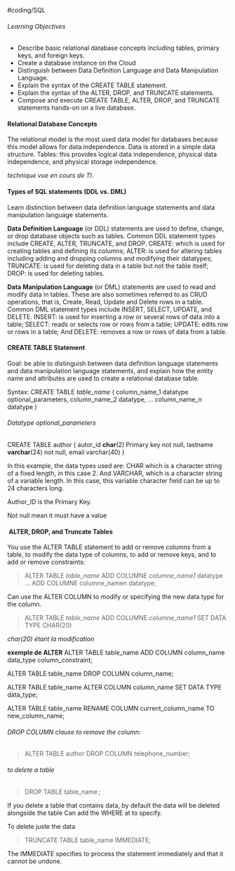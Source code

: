 #coding/SQL 

###### Learning Objectives
-   Describe basic relational database concepts including tables, primary keys, and foreign keys.
-   Create a database instance on the Cloud
-   Distinguish between Data Definition Language and Data Manipulation Language.
-   Explain the syntax of the CREATE TABLE statement.
-   Explain the syntax of the ALTER, DROP, and TRUNCATE statements.
-   Compose and execute CREATE TABLE, ALTER, DROP, and TRUNCATE statements hands-on on a live database.

#### Relational Database Concepts
The relational model is the most used data model for databases because this model allows
for data independence. Data is stored in a simple data structure.
Tables: this provides logical data independence, physical data independence, and physical storage
independence.

*technique vue en cours de TI*.

#### Types of SQL statements (DDL vs. DML)
Learn distinction between data definition language statements and data manipulation language statements.

**Data Definition Language** (or DDL) statements are used to define, change, or drop database
objects such as tables. Common DDL statement types include CREATE, ALTER, TRUNCATE, and DROP.
CREATE: which is used for creating tables and defining its columns;
ALTER: is used for altering tables including adding and dropping columns and modifying
their datatypes;
TRUNCATE: is used for deleting data in a table but not the table itself;
DROP: is used for deleting tables.


**Data Manipulation Language** (or DML) statements are used to read and modify data in tables.
These are also sometimes referred to as CRUD operations, that is, Create, Read, Update and Delete rows in a table.
Common DML statement types include INSERT, SELECT, UPDATE, and DELETE.
INSERT: is used for inserting a row or several rows of data into a table;
SELECT: reads or selects row or rows from a table;
UPDATE: edits row or rows in a table;
And DELETE: removes a row or rows of data from a table.

#### CREATE TABLE Statement
Goal: be able to distinguish between data definition language statements and data manipulation language statements, and explain how the entity name and attributes are used to create a relational database table.

Syntax:
CREATE TABLE *table_name*
(
column_name_1 datatype optional_parameters,
column_name_2 datatype,
...
column_name_n datatype
)

###### Datatype optional_parameters

CREATE TABLE author
(
autor_id **char**(2) Primary key not null,
lastname **varchar**(24) not null,
email varchar(40)
)

In this example, the data types used are: CHAR which is a character string of a fixed length, in this case 2.
And VARCHAR, which is a character string of a variable length. In this case, this variable character field can be up to 24 characters long.

Author_ID is the Primary Key.

Not null mean it must have a value


####  ALTER, DROP, and Truncate Tables

You use the ALTER TABLE statement to add or remove columns from a table, to modify the data type of columns, to add or remove keys, and to add or remove constraints:

> ALTER TABLE *table_name*
> ADD COLUMNE *columne_name1* datatype
> ...
> ADD COLUMNE columne_namen datatype;

Can use the ALTER COLUMN to modify or specifying the new data type for the column.
> ALTER TABLE *table_name*
> ADD COLUMNE *columne_name1* SET DATA TYPE CHAR(20)

*char(20) étant la modification*

**exemple de ALTER**
ALTER TABLE table_name
ADD COLUMN column_name data_type column_constraint;

ALTER TABLE table_name
DROP COLUMN column_name;

ALTER TABLE table_name
ALTER COLUMN column_name SET DATA TYPE data_type;

ALTER TABLE table_name
RENAME COLUMN current_column_name TO new_column_name;


###### DROP COLUMN clause to remove the column:

> ALTER TABLE author 
> DROP COLUMN telephone_number;


###### to delete a table
> DROP TABLE table_name ;

If you delete a table that contains data, by default the data will be deleted alongside the table
Can add the WHERE at to specify.


To delete juste the data
> TRUNCATE TABLE table_name IMMEDIATE;

The IMMEDIATE specifies to process the statement immediately and that it cannot be undone.